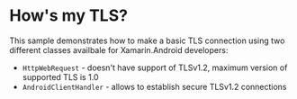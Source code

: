How's my TLS?
=============

This sample demonstrates how to make a basic TLS connection using two different classes availbale for Xamarin.Android developers:
* `HttpWebRequest` - doesn't have support of TLSv1.2, maximum  version of supported TLS is 1.0
* `AndroidClientHandler` - allows to establish secure TLSv1.2 connections